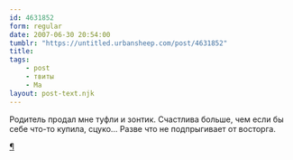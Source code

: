 ```yaml
---
id: 4631852
form: regular
date: 2007-06-30 20:54:00
tumblr: "https://untitled.urbansheep.com/post/4631852"
title:
tags:
    - post
    - твиты
    - Ма
layout: post-text.njk
---
```


<p>Родитель продал мне туфли и зонтик. Счастлива больше, чем если бы себе что-то купила, сцуко&hellip; Разве что не подпрыгивает от восторга.</p>

<p><a href="http://twitter.com/urbansheep/statuses/128029152">¶</a></p>

